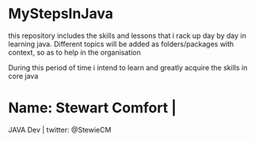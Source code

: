 # MyStepsInJava
this repository includes the skills and lessons that i rack up day by day in learning java.
Different topics will be added as folders/packages with context, so as to help in the organisation


During this period of time i intend to learn and greatly acquire the skills in core java

# Name: Stewart Comfort |
JAVA Dev |
twitter: @StewieCM
